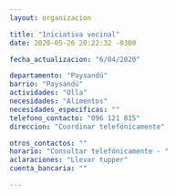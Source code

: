 ```yaml
---
layout: organizacion

title: "Iniciativa vecinal"
date: 2020-05-26 20:22:32 -0300

fecha_actualizacion: "6/04/2020"

departamento: "Paysandú"
barrio: "Paysandú"
actividades: "Olla"
necesidades: "Alimentos"
necesidades_especificas: ""
telefono_contacto: "096 121 815"
direccion: "Coordinar telefónicamente"

otros_contactos: ""
horario: "Consultar telefónicamente - "
aclaraciones: "Llevar tupper"
cuenta_bancaria: ""

---
```

